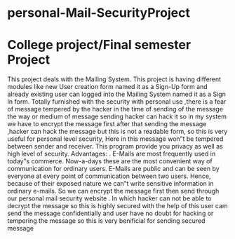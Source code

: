 # personal-Mail-SecurityProject
# College project/Final semester Project
 
This project deals with the Mailing System. This project is having different modules like
new User creation form named it as a Sign-Up form and already existing user can logged into the
Mailing System named it as a Sign In form.
Totally furnished with the security with personal use ,there is a fear of message tempered
by the hacker in the time of sending of the message the way or medium of message sending
hacker can hack it so in my system we have to encrypt the message first after that sending the
message ,hacker can hack the message but this is not a readable form, so this is very useful for
personal level security, Here in this message won‟t be tempered between sender and receiver.
This program provide you privacy as well as high level of security.
Advantages:
.
E-Mails are most frequently used in today‟s commerce. Now-a-days these are the most
convenient way of communication
for ordinary users. E-Mails are public and can be seen by everyone at every point of
communication between two users. Hence, because of their exposed nature we can‟t write
sensitive information in ordinary e-mails.
So we can encrypt the message first then send through our personal mail security website .
In which hacker can not be able to decrypt the message so this is highly secured with the help of
this user cam send the message confidentially and user have no doubt for hacking or tempering
the message so this is very benificial for sending secured message
